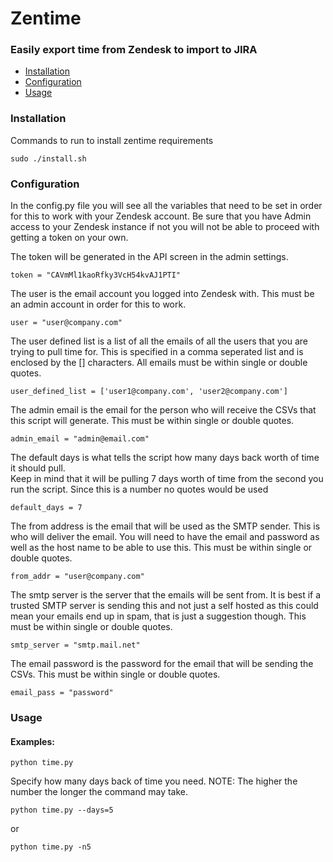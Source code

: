 # Zentime


### Easily export time from Zendesk to import to JIRA


-  [Installation](https://github.com/cmtzco/zentime#installation "Installation")
-  [Configuration](https://github.com/cmtzco/zentime#configuration "Configuration")
-  [Usage](https://github.com/cmtzco/zentime#usage "Usage")


### Installation

Commands to run to install zentime requirements

    sudo ./install.sh

### Configuration

In the config.py file you will see all the variables that need to be set in order for this 
to work with your Zendesk account.  Be sure that you have Admin access to your Zendesk 
instance if not you will not be able to proceed with getting a token on your own.  

The token will be generated in the API screen in the admin settings. 

    token = "CAVmMl1kaoRfky3VcH54kvAJ1PTI"

The user is the email account you logged into Zendesk with.  This must be an admin account 
in order for this to work. 

    user = "user@company.com"

The user defined list is a list of all the emails of all the users that you are trying to 
pull time for.  This is specified in a comma seperated list and is enclosed by the [] 
characters.  All emails must be within single or double quotes.

    user_defined_list = ['user1@company.com', 'user2@company.com']

The admin email is the email for the person who will receive the CSVs that this script will 
generate.  This must be within single or double quotes.

    admin_email = "admin@email.com"

The default days is what tells the script how many days back worth of time it should pull.  
Keep in mind that it will be pulling 7 days worth of time from the second you run the 
script.  Since this is a number no quotes would be used

    default_days = 7

The from address is the email that will be used as the SMTP sender.  This is who will 
deliver the email.  You will need to have the email and password as well as the host name to 
be able to use this.  This must be within single or double quotes.

    from_addr = "user@company.com"

The smtp server is the server that the emails will be sent from.  It is best if a trusted 
SMTP server is sending this and not just a self hosted as this could mean your emails end up 
in spam, that is just a suggestion though.  This must be within single or double quotes.

    smtp_server = "smtp.mail.net"

The email password is the password for the email that will be sending the CSVs.  This must 
be within single or double quotes.

    email_pass = "password"

### Usage

#### Examples:

    python time.py 
    
Specify how many days back of time you need.  NOTE: The higher the number the longer the command may take.

    python time.py --days=5
or

    python time.py -n5 

